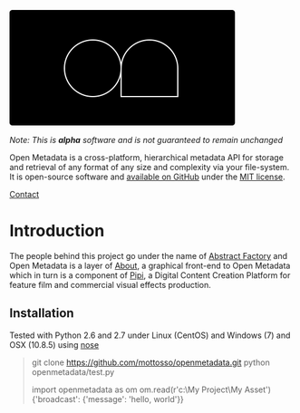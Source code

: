 ![Open Metadata](logo.png) 

*Note: This is **alpha** software and is not guaranteed to remain unchanged*

Open Metadata is a cross-platform, hierarchical metadata API for storage and retrieval of any format of any size and complexity via your file-system. It is open-source software and [available on GitHub](https://github.com/mottosso/openmetadata) under the [MIT license](http://opensource.org/licenses/MIT>).

[Contact](mailto:marcus@pipi.io>)

# Introduction
The people behind this project go under the name of [Abstract Factory](abstractfactory.io) and Open Metadata is a layer of [About](about.pipi.io), a graphical front-end to Open Metadata which in turn is a component of [Pipi](pipi.io), a Digital Content Creation Platform for feature film and commercial visual effects production.

## Installation
Tested with Python 2.6 and 2.7 under Linux (CentOS) and Windows (7) and OSX (10.8.5) using [nose](https://pypi.python.org/pypi/nose/1.3.0)

> git clone https://github.com/mottosso/openmetadata.git
> python openmetadata/test.py
>
> import openmetadata as om
> om.read(r'c:\My Project\My Asset')
> {'broadcast': {'message': 'hello, world'}}